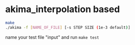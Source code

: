 # akima_interpolation based
```sh
make
./akima -f [NAME_OF_FILE] [-s STEP SIZE (1e-3 default)]
```
name your test file "input" and run `make test`
